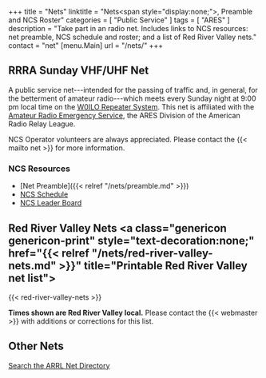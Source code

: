 +++
title = "Nets"
linktitle = "Nets<span style=\"display:none;\">, Preamble and NCS Roster</span>"
categories = [ "Public Service" ]
tags = [ "ARES" ]
description = "Take part in an radio net. Includes links to NCS resources: net preamble, NCS schedule and roster; and a list of Red River Valley nets."
contact = "net"
[menu.Main]
url = "/nets/"
+++
## RRRA Sunday VHF/UHF Net

A public service net---intended for the passing of traffic and, in
general, for the betterment of amateur radio---which meets every Sunday
night at 9:00 pm local time on the
[W0ILO Repeater System](/radios/#w0ilo-repeaters). 
This net is affiliated with the
[Amateur Radio Emergency Service](http://www.arrl.org/ares),
the ARES Division of the American Radio Relay League.

NCS Operator volunteers are always appreciated. Please contact
the {{< mailto net >}} for more information.

### NCS Resources

* [Net Preamble]({{< relref "/nets/preamble.md" >}})
* [NCS Schedule](/dates/ncs-schedule/)
* [NCS Leader Board](/ncs/)

## Red River Valley Nets <a class="genericon genericon-print" style="text-decoration:none;" href="{{< relref "/nets/red-river-valley-nets.md" >}}" title="Printable Red River Valley net list"></a>

{{< red-river-valley-nets >}}

<span class="genericon genericon-warning"></span>
**Times shown are Red River Valley local.**
Please contact the {{< webmaster >}} with additions or corrections for
this list.

## Other Nets

<span class="genericon genericon-info"></span> [Search the ARRL Net Directory](http://www.arrl.org/resources/nets/client/netsearch.html)

